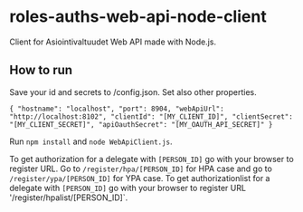 # roles-auths-web-api-node-client

Client for Asiointivaltuudet Web API made with Node.js.

How to run
----------
Save your id and secrets to /config.json. Set also other properties.

`{
    "hostname": "localhost",
    "port": 8904,
    "webApiUrl": "http://localhost:8102",
    "clientId": "[MY_CLIENT_ID]",
    "clientSecret": "[MY_CLIENT_SECRET]",
    "apiOauthSecret": "[MY_OAUTH_API_SECRET]"
}`

Run `npm install` and `node WebApiClient.js`.

To get authorization for a delegate with `[PERSON_ID]` go with your browser to register URL. Go to `/register/hpa/[PERSON_ID]` for HPA case and go to `/register/ypa/[PERSON_ID]` for YPA case.
To get authorizationlist for a delegate with `[PERSON_ID]` go with your browser to register URL '/register/hpalist/[PERSON_ID]`.
